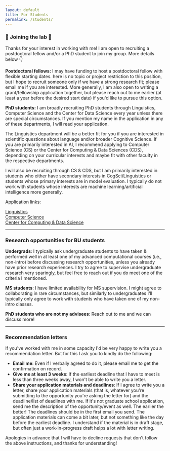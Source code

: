 ```yaml
---
layout: default
title: For Students
permalink: /students/
---
```


### 🤖 Joining the lab 🦔

Thanks for your interest in working with me! I am open to recruiting a postdoctoral fellow and/or a PhD student to join my group. More details below 👇

**Postdoctoral fellows:** I may have funding to host a postdoctoral fellow with flexible starting dates.  here is no topic or project restriction to this position, but I hope to recruit someone only if we have a strong research fit; please email me if you are interested. More generally, I am also open to writing a grant/fellowship application together, but please reach out to me earlier (at least a year before the desired start date) if you'd like to pursue this option. 

**PhD students:** I am broadly recruiting PhD students through Linguistics, Computer Science and the Center for Data Science every year unless there are special circumstances. If you mention my name in the application in any of these departments, I will read your application. 

The Linguistics department will be a better fit for you if you are interested in scientific questions about language and/or broader Cognitive Science. If you are primarily interested in AI, I recommend applying to Computer Science (CS) or the Center for Computing & Data Sciences (CDS), depending on your curricular interests and maybe fit with other faculty in the respective departments.

I will also be recruiting through CS & CDS, but I am primarily interested in students who either have secondary interests in CogSci/Linguistics or students whose primary interests are in model evaluation. I typically do not work with students whose interests are machine learning/artificial intelligence more generally.


Application links:

[Linguistics](https://ling.bu.edu/)<br>
[Computer Science](https://www.bu.edu/cs/phd-program/phd/)<br>
[Center for Computing & Data Science](https://www.bu.edu/cds-faculty/programs-admissions/)


* * *

### Research opportunities for BU students

**Undergrads**: I typically ask undergraduate students to have taken & performed well in at least one of my advanced computational courses (i.e., non-intro) before discussing research opportunities, unless you already have prior research experiences. I try to agree to supervise undergraduate research very sparingly, but feel free to reach out if you do meet one of the criteria I mentioned.

**MS students**: I have limited availability for MS supervision. I might agree to collaborating in rare circumstances, but similarly to undergraduates I'll typically only agree to work with students who have taken one of my non-intro classes.

**PhD students who are not my advisees**: Reach out to me and we can discuss more!


* * *

### Recommendation letters

If you've worked with me in some capacity I'd be very happy to write you a recommendation letter. But for this I ask you to kindly do the following:

* **Email me**: Even if I verbally agreed to do it, please email me to get the confirmation on record.
* **Give me at least 3 weeks**: If the earliest deadline that I have to meet is less than three weeks away, I won't be able to write you a letter.
* **Share your application materials and deadlines**: If I agree to write you a letter, share your application materials (that is, whatever you're submitting to the opportunity you're asking the letter for) and the deadline/list of deadlines with me. If it's not graduate school application, send me the description of the opportunity/event as well. The earlier the better! The deadlines should be in the first email you send. The application materials can come a bit later, but not something like the day before the earliest deadline. I understand if the material is in draft stage, but often just a work-in-progress draft helps a lot with letter writing.

Apologies in advance that I will have to decline requests that don't follow the above instructions, and thanks for understanding!
